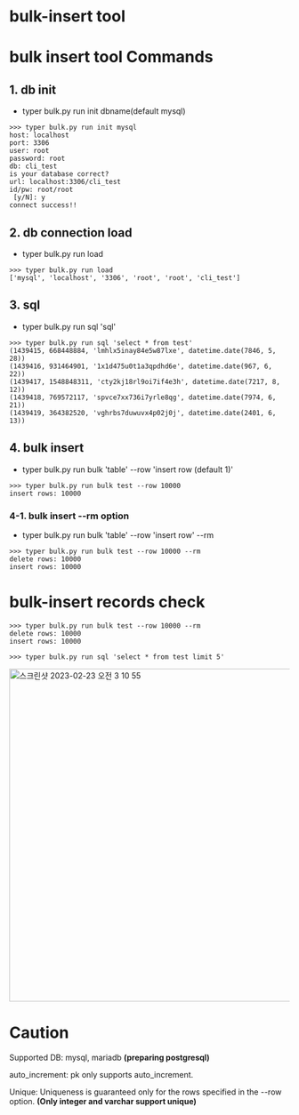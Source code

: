 # bulk-insert tool

# bulk insert tool Commands

## 1. db init
  - typer bulk.py run init dbname(default mysql)
```
>>> typer bulk.py run init mysql
host: localhost
port: 3306
user: root
password: root
db: cli_test
is your database correct?
url: localhost:3306/cli_test
id/pw: root/root
 [y/N]: y
connect success!!
```

## 2. db connection load
  - typer bulk.py run load
 ```
 >>> typer bulk.py run load
 ['mysql', 'localhost', '3306', 'root', 'root', 'cli_test']
 ```
 
## 3. sql
  - typer bulk.py run sql 'sql'
```
>>> typer bulk.py run sql 'select * from test'
(1439415, 668448884, 'lmhlx5inay84e5w87lxe', datetime.date(7846, 5, 28))
(1439416, 931464901, '1x1d475u0t1a3qpdhd6e', datetime.date(967, 6, 22))
(1439417, 1548848311, 'cty2kj18rl9oi7if4e3h', datetime.date(7217, 8, 12))
(1439418, 769572117, 'spvce7xx736i7yrle8qg', datetime.date(7974, 6, 21))
(1439419, 364382520, 'vghrbs7duwuvx4p02j0j', datetime.date(2401, 6, 13))
```

## 4. bulk insert
  - typer bulk.py run bulk 'table' --row 'insert row (default 1)'
```
>>> typer bulk.py run bulk test --row 10000
insert rows: 10000
```

### 4-1. bulk insert --rm option
  - typer bulk.py run bulk 'table' --row 'insert row' --rm
```
>>> typer bulk.py run bulk test --row 10000 --rm
delete rows: 10000
insert rows: 10000
```

# bulk-insert records check
```
>>> typer bulk.py run bulk test --row 10000 --rm
delete rows: 10000
insert rows: 10000

>>> typer bulk.py run sql 'select * from test limit 5'
```
<img width="599" alt="스크린샷 2023-02-23 오전 3 10 55" src="https://user-images.githubusercontent.com/72899707/220718366-e8d10320-b903-40a4-966e-be2ba86d5e0b.png">

# Caution

Supported DB: mysql, mariadb __(preparing postgresql)__

auto_increment: pk only supports auto_increment.

Unique: Uniqueness is guaranteed only for the rows specified in the --row option. __(Only integer and varchar support unique)__
